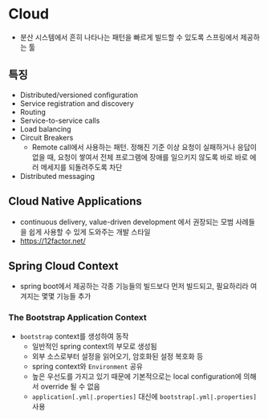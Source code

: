 # Cloud

- 분산 시스템에서 흔히 나타나는 패턴을 빠르게 빌드할 수 있도록 스프링에서 제공하는 툴

## 특징

- Distributed/versioned configuration
- Service registration and discovery
- Routing
- Service-to-service calls
- Load balancing
- Circuit Breakers
  - Remote call에서 사용하는 패턴. 정해진 기준 이상 요청이 실패하거나 응답이 없을 때, 요청이 쌓여서 전체 프로그램에 장애를 일으키지 않도록 바로 바로 에러 메세지를 되돌려주도록 차단 
- Distributed messaging

## Cloud Native Applications

- continuous delivery, value-driven development 에서 권장되는 모범 사례들을 쉽게 사용할 수 있게 도와주는 개발 스타일
- https://12factor.net/

## Spring Cloud Context

- spring boot에서 제공하는 각종 기능들의 빌드보다 먼저 빌드되고, 필요하리라 여겨지는 몇몇 기능들 추가

### The Bootstrap Application Context

- `bootstrap` context를 생성하여 동작
  - 일반적인 spring context의 부모로 생성됨
  - 외부 소스로부터 설정을 읽어오기, 암호화된 설정 복호화 등
  - spring context와 `Environment` 공유
  - 높은 우선도를 가지고 있기 때문에 기본적으로는 local configuration에 의해서 override 될 수 없음
  - `application[.yml|.properties]` 대신에 `bootstrap[.yml|.properties]` 사용
